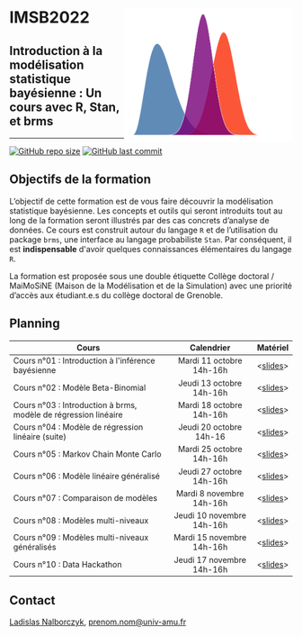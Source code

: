 # IMSB2022 <img src="./files/cover.png" align="right" width="300px">

## Introduction à la modélisation statistique bayésienne : Un cours avec R, Stan, et brms

---

[![GitHub repo size](https://img.shields.io/github/repo-size/lnalborczyk/IMSB2022?color=brightgreen&logo=github)](https://github.com/lnalborczyk/IMSB2022)
[![GitHub last commit](https://img.shields.io/github/last-commit/lnalborczyk/IMSB2022?color=orange&logo=github)](https://github.com/lnalborczyk/IMSB2022)

## Objectifs de la formation

L’objectif de cette formation est de vous faire découvrir la modélisation statistique bayésienne. Les concepts et outils qui seront introduits tout au long de la formation seront illustrés par des cas concrets d’analyse de données. Ce cours est construit autour du langage `R` et de l’utilisation du package `brms`, une interface au langage probabiliste `Stan`. Par conséquent, il est **indispensable** d'avoir quelques connaissances élémentaires du langage `R`.

La formation est proposée sous une double étiquette Collège doctoral / MaiMoSiNE (Maison de la Modélisation et de la Simulation) avec une priorité d’accès aux étudiant.e.s du collège doctoral de Grenoble.

## Planning

| Cours | Calendrier | Matériel |
|-------|:----------:|:--------:|
| Cours n°01 : Introduction à l'inférence bayésienne | Mardi 11 octobre 14h-16h | <[slides]()> |
| Cours n°02 : Modèle Beta-Binomial | Jeudi 13 octobre 14h-16h | <[slides]()> |
| Cours n°03 : Introduction à brms, modèle de régression linéaire | Mardi 18 octobre 14h-16h | <[slides]()> |
| Cours n°04 : Modèle de régression linéaire (suite) | Jeudi 20 octobre 14h-16 | <[slides]()> |
| Cours n°05 : Markov Chain Monte Carlo | Mardi 25 octobre 14h-16h | <[slides]()> |
| Cours n°06 : Modèle linéaire généralisé | Jeudi 27 octobre 14h-16h | <[slides]()> |
| Cours n°07 : Comparaison de modèles | Mardi 8 novembre 14h-16h | <[slides]()> |
| Cours n°08 : Modèles multi-niveaux | Jeudi 10 novembre 14h-16h | <[slides]()> |
| Cours n°09 : Modèles multi-niveaux généralisés | Mardi 15 novembre 14h-16h | <[slides]()> |
| Cours n°10 : Data Hackathon | Jeudi 17 novembre 14h-16h | <[slides]()> |

## Contact

[Ladislas Nalborczyk](https://www.barelysignificant.com), prenom.nom@univ-amu.fr

